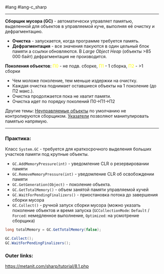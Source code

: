 #lang #lang-c_sharp 

---
**Сборщик мусора (GC)** - автоматически управляет памятью, выделенной для объектов в управляемой куче, выполняя её очистку и дефрагментацию.
- **Очистка** - запускается, когда программе требуется память.
- **Дефрагментация** - все значения пакуются в один цельный блок памяти а ссылки обновляются. В *Large Object Heap* (объекты >85 000 байт) дефрагментация не производится.

**Поколения объектов**: <font color="#ffff00">П0</font> - не подв. сборке, <font color="#ffff00">П1</font> - 1 сборка, <font color="#ffff00">П2</font> - >1 сборки
- Чем моложе поколение, тем меньше издержки на очистку.
- Каждая очистка поднимает оставшиеся объекты на 1 поколение (до П2 макс.).
- Очистка продолжается пока не хватит памяти.
- Очистка идет по порядку поколений П0->П1->П2

Другие темы:
[Неуправляемые объекты](1.%20Lang/C-sharp/GC/Неуправляемые%20объекты.md) по умолчанию не контролируются сборщиком.
[Указатели](1.%20Lang/C-sharp/GC/Указатели.md) позволяют манипулировать памятью напрямую.

---
### Практика:

Класс `System.GC` - требуется для краткосрочного выделения больших участков памяти под крупные объекты.
- `GC.AddMemoryPressure(int)` - уведомление CLR о резервировании памяти
- `GC.RemoveMemoryPressure(int)` - уведомление CLR об освобождении памяти
- `GC.GetGeneration(Object)` - поколение объекта.
- `GC.GetTotalMemory()` - объем занятой памяти управляемой кучей
- `GC.WaitForPendingFinalizers()` - приостановка потока до завершения сборки мусора
- `GC.Collect()` - ручной запуск сборки мусора (можно указать поколение объектов и время запуска (`GCCollectionMode`: `Default` / `Forced`: немедленное выполнение, `Optimized`: на усмотрение сборщика)

```csharp
long totalMemory = GC.GetTotalMemory(false);

GC.Collect();
GC.WaitForPendingFinalizers();
```

### Outer links:
https://metanit.com/sharp/tutorial/8.1.php


